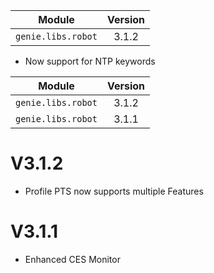 
| Module                  | Version       |
| ------------------------|:-------------:|
| ``genie.libs.robot``    | 3.1.2         |

* Now support for NTP keywords

| Module                  | Version       |
| ------------------------|:-------------:|
| ``genie.libs.robot``    | 3.1.2         |
| ``genie.libs.robot``    | 3.1.1         |



# V3.1.2
* Profile PTS now supports multiple Features


# V3.1.1
* Enhanced CES Monitor
